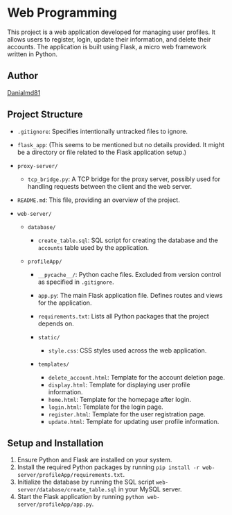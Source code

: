 # Web Programming

This project is a web application developed for managing user profiles. It allows users to register, login, update their information, and delete their accounts. The application is built using Flask, a micro web framework written in Python.

## Author

[Danialmd81](https://github.com/danialmd81)

## Project Structure

- `.gitignore`: Specifies intentionally untracked files to ignore.
- `flask_app`: (This seems to be mentioned but no details provided. It might be a directory or file related to the Flask application setup.)
- `proxy-server/`

  - `tcp_bridge.py`: A TCP bridge for the proxy server, possibly used for handling requests between the client and the web server.

- `README.md`: This file, providing an overview of the project.
- `web-server/`

  - `database/`

    - `create_table.sql`: SQL script for creating the database and the `accounts` table used by the application.

  - `profileApp/`

    - `__pycache__/`: Python cache files. Excluded from version control as specified in `.gitignore`.
    - `app.py`: The main Flask application file. Defines routes and views for the application.
    - `requirements.txt`: Lists all Python packages that the project depends on.
    - `static/`

      - `style.css`: CSS styles used across the web application.

    - `templates/`

      - `delete_account.html`: Template for the account deletion page.
      - `display.html`: Template for displaying user profile information.
      - `home.html`: Template for the homepage after login.
      - `login.html`: Template for the login page.
      - `register.html`: Template for the user registration page.
      - `update.html`: Template for updating user profile information.

## Setup and Installation

1. Ensure Python and Flask are installed on your system.
2. Install the required Python packages by running `pip install -r web-server/profileApp/requirements.txt`.
3. Initialize the database by running the SQL script `web-server/database/create_table.sql` in your MySQL server.
4. Start the Flask application by running `python web-server/profileApp/app.py`.
